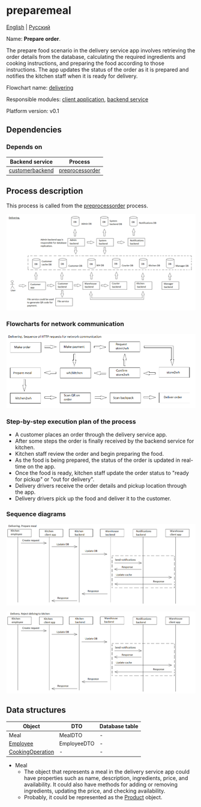 # preparemeal

[English](preparemeal.md) | [Русский](preparemeal.ru.md)

Name: **Prepare order**.

The prepare food scenario in the delivery service app involves retrieving the order details from the database, calculating the required ingredients and cooking instructions, and preparing the food according to those instructions. 
The app updates the status of the order as it is prepared and notifies the kitchen staff when it is ready for delivery.

Flowchart name: [delivering](../../flowchartsteps/delivering/README.md)

Responsible modules: [client application](../../frontend/kitchenclient.md), [backend service](../../backend/kitchenbackend.md)

Platform version: v0.1

## Dependencies

### Depends on

| Backend service | Process |
| --- | ---- |
| [customerbackend](../../backend/customerbackend.md) | [preprocessorder](../delivering/preprocessorder.md) |

## Process description

This process is called from the [preprocessorder](../delivering/preprocessorder.md) process.

![delivering_overall](../../img/processpatterns/delivering_overall.png)

### Flowcharts for network communication

![overall.delivering](../../img/flowcharts/overall.delivering.png)

### Step-by-step execution plan of the process

- A customer places an order through the delivery service app.
- After some steps the order is finally received by the backend service for kitchen.
- Kitchen staff review the order and begin preparing the food.
- As the food is being prepared, the status of the order is updated in real-time on the app.
- Once the food is ready, kitchen staff update the order status to "ready for pickup" or "out for delivery".
- Delivery drivers receive the order details and pickup location through the app.
- Delivery drivers pick up the food and deliver it to the customer.

### Sequence diagrams

![delivering.preparemeal](../../img/sequencediagram/delivering.preparemeal.png)

![delivering.rejectwh2kitchen](../../img/sequencediagram/delivering.rejectwh2kitchen.png)

## Data structures

| Object | DTO | Database table |
| --- | ---- | --- |
| Meal | MealDTO | - |
| [Employee](https://github.com/alexeysp11/workflow-lib/blob/main/src/Models/Business/InformationSystem/Employee.cs) | EmployeeDTO | - |
| [CookingOperation](https://github.com/alexeysp11/workflow-lib/blob/main/src/Models/Business/Products/CookingOperation.cs) | - | - |

- Meal
    - The object that represents a meal in the delivery service app could have properties such as name, description, ingredients, price, and availability. It could also have methods for adding or removing ingredients, updating the price, and checking availability.
    - Probably, it could be represented as the [Product](https://github.com/alexeysp11/workflow-lib/blob/main/src/Models/Business/Products/Product.cs) object.
